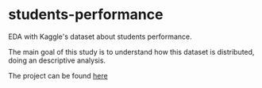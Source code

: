 # students-performance
EDA with Kaggle's dataset about students performance.

The main goal of this study is to understand how this dataset is distributed, doing an descriptive analysis.

The project can be found [here](https://luis-fnogueira.github.io/)
